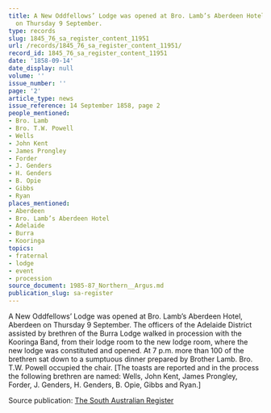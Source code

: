 ```yaml
---
title: A New Oddfellows’ Lodge was opened at Bro. Lamb’s Aberdeen Hotel, Aberdeen
  on Thursday 9 September.
type: records
slug: 1845_76_sa_register_content_11951
url: /records/1845_76_sa_register_content_11951/
record_id: 1845_76_sa_register_content_11951
date: '1858-09-14'
date_display: null
volume: ''
issue_number: ''
page: '2'
article_type: news
issue_reference: 14 September 1858, page 2
people_mentioned:
- Bro. Lamb
- Bro. T.W. Powell
- Wells
- John Kent
- James Prongley
- Forder
- J. Genders
- H. Genders
- B. Opie
- Gibbs
- Ryan
places_mentioned:
- Aberdeen
- Bro. Lamb’s Aberdeen Hotel
- Adelaide
- Burra
- Kooringa
topics:
- fraternal
- lodge
- event
- procession
source_document: 1985-87_Northern__Argus.md
publication_slug: sa-register
---
```


A New Oddfellows’ Lodge was opened at Bro. Lamb’s Aberdeen Hotel, Aberdeen on Thursday 9 September.  The officers of the Adelaide District assisted by brethren of the Burra Lodge walked in procession with the Kooringa Band, from their lodge room to the new lodge room, where the new lodge was constituted and opened.  At 7 p.m. more than 100 of the brethren sat down to a sumptuous dinner prepared by Brother Lamb.  Bro. T.W. Powell occupied the chair.  [The toasts are reported and in the process the following brethren are named: Wells, John Kent, James Prongley, Forder, J. Genders, H. Genders, B. Opie, Gibbs and Ryan.]

Source publication: [The South Australian Register](/publications/sa-register/)
